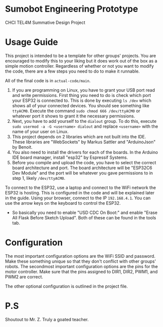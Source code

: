 # Sumobot Engineering Prototype
CHCI TEL4M Summative Design Project

# Usage Guide
This project is intended to be a template for other groups' projects. You are encouraged to modify this to your liking but it does work out of the box as a simple motion controller. Regardless of whether or not you want to modify the code, there are a few steps you need to do to make it runnable.

All of the final code is in `actual-code/main`.

1. If you are programming on Linux, you have to grant your USB port read and write permissions. First thing you need to do is check which port your ESP32 is connected to. This is done by executing `ls /dev` which shows all of your connected devices. You should see something like `ttyACM0`. Execute the command `sudo chmod 666 /dev/ttyACM0` or whatever port it shows to grant it the necessary permissions.
2. Next, you have to add yourself to the `dialout` group. To do this, execute `sudo usermod -a -G <username> dialout` and replace `<username>` with the name of your user on Linux.
3. This project depends on 2 libraries which are not built into the IDE. These libraries are "WebSockets" by Markus Sattler and "ArduinoJson" by Benoit.
4. You also need to install the drivers for each of the boards. In the Arduino IDE board manager, install "esp32" by Espressif Systems.
5. Before you compile and upload the code, you have to select the correct board architecture and port. The board architecture will be "ESP32C6 Dev Module" and the port will be whatever you gave permissions to in step 1, likely `/dev/ttyACM0`.

To connect to the ESP32, use a laptop and connect to the WiFi network the ESP32 is hosting. This is configured in the code and will be explained later in the guide. Using your browser, connect to the IP `192.168.4.1`. You can use the arrow keys on the keyboard to control the ESP32.

- So basically you need to enable "USD CDC On Boot:" and enable "Erase All Flask Before Sketch Upload". Both of these can be found in the tools tab.

# Configuration
The most important configuration options are the WiFi SSID and password. Make these something unique so that they don't conflict with other groups' robots. The secondmost important configuration options are the pins for the motor controller. Make sure that the pins assigned to DIR1, DIR2, PWM1, and PWM2 are correct.

The other optional configuration is outlined in the project file.

# P.S
Shoutout to Mr. Z. Truly a goated teacher.
